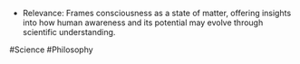 - Relevance: Frames consciousness as a state of matter, offering insights into how human awareness and its potential may evolve through scientific understanding.


#Science #Philosophy